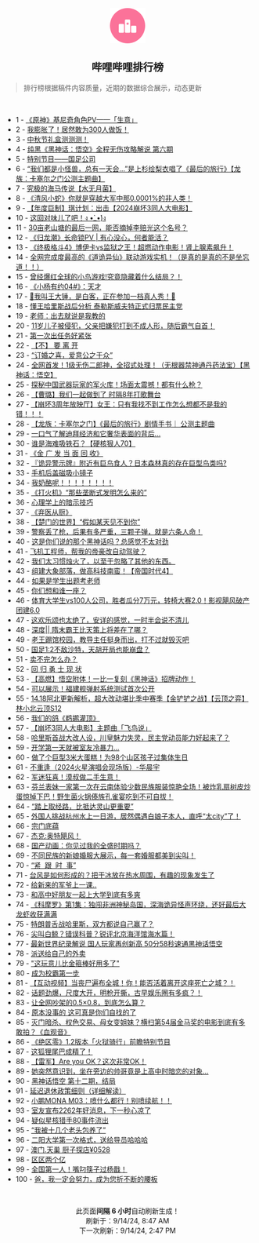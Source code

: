<div align="center">
    <img src="./assets/icon_rank.png" alt="logo" />
    <h2>哔哩哔哩排行榜</h>
</div>

> 排行榜根据稿件内容质量，近期的数据综合展示，动态更新

<br />

<ul><li><span>1 - <a href=https://www.bilibili.com/BV1Mj4zeSEqW>《原神》基尼奇角色PV——「生意」</a></span></li><li><span>2 - <a href=https://www.bilibili.com/BV1gBp7enES8>我膨胀了！居然敢为300人做饭！</a></span></li><li><span>3 - <a href=https://www.bilibili.com/BV1zw4nejEXm>中秋节礼盒测测测！</a></span></li><li><span>4 - <a href=https://www.bilibili.com/BV1cx4WetEVT>纯黑《黑神话：悟空》全程无伤攻略解说&nbsp;第六期</a></span></li><li><span>5 - <a href=https://www.bilibili.com/BV1sr4BeCE1w>特别节目——国足公司</a></span></li><li><span>6 - <a href=https://www.bilibili.com/BV17y4ae7Ezz>“我们都是小怪兽，总有一天会…”是上杉绘梨衣唱了《最后的旅行》【龙族：卡塞尔之门公测主题曲】</a></span></li><li><span>7 - <a href=https://www.bilibili.com/BV1ma4seGEMM>究极的海马传说【水无月菌】</a></span></li><li><span>8 - <a href=https://www.bilibili.com/BV1v84Ye1Evf>《清风小蛇》你就是穿越大军中那0.0001%的非人类！</a></span></li><li><span>9 - <a href=https://www.bilibili.com/BV1UxpEe7Ej3>【年度巨制】琪计划：出击【2024崩坏3同人大电影】</a></span></li><li><span>10 - <a href=https://www.bilibili.com/BV1C1pseZEhN>这回对味儿了吧！ง&nbsp;•̀_•́)ง</a></span></li><li><span>11 - <a href=https://www.bilibili.com/BV1Zo4BeYEBk>30亩老山塘的最后一网，能否摘掉李赔光这个名号？</a></span></li><li><span>12 - <a href=https://www.bilibili.com/BV1XK4zexEZc>《归龙潮》长命锁PV&nbsp;|&nbsp;有心没心，何者能活？</a></span></li><li><span>13 - <a href=https://www.bilibili.com/BV1QbpsezEjS>《终极格斗4》博伊卡vs监狱之王！超燃动作电影！肾上腺素飙升！</a></span></li><li><span>14 - <a href=https://www.bilibili.com/BV12f4qeGE5k>全网完成度最高的《道诡异仙》联动游戏实机！（是真的是真的不是坐忘道！！）</a></span></li><li><span>15 - <a href=https://www.bilibili.com/BV1En4keCE9e>曾经爆红全球的小鸟游戏!究竟隐藏着什么结局？！</a></span></li><li><span>16 - <a href=https://www.bilibili.com/BV1ir4zeaEvH>《小杨有约04#》：天才</a></span></li><li><span>17 - <a href=https://www.bilibili.com/BV1414heoEAh>🔨我叫王大锤，是白客，正在参加一档真人秀！🔨</a></span></li><li><span>18 - <a href=https://www.bilibili.com/BV15A4zebEz3>懂王哈里斯战后分析&nbsp;泰勒斯威夫特正式归票民主党</a></span></li><li><span>19 - <a href=https://www.bilibili.com/BV1SapseqEQx>老师：出去就说是我教的</a></span></li><li><span>20 - <a href=https://www.bilibili.com/BV1mc4heoErH>11岁儿子被侵犯，父亲把嫌犯打到不成人形，随后霸气自首！</a></span></li><li><span>21 - <a href=https://www.bilibili.com/BV1rk4peoEZh>第一次出任务好紧张</a></span></li><li><span>22 - <a href=https://www.bilibili.com/BV1Ww4BegEb2>【不】&nbsp;要&nbsp;离&nbsp;开</a></span></li><li><span>23 - <a href=https://www.bilibili.com/BV1iN4ne5EbC>“订婚之喜，爱意公之于众”</a></span></li><li><span>24 - <a href=https://www.bilibili.com/BV1Pm46e7EY8>全网首发！1级无伤二郎神，全招式处理！（无根器禁神通丹药法宝）【黑神话：悟空】</a></span></li><li><span>25 - <a href=https://www.bilibili.com/BV1BmpEeAENT>探秘中国武器玩家的军火库！场面太震撼！都有什么枪？</a></span></li><li><span>26 - <a href=https://www.bilibili.com/BV1Vk4ZeyEJB>【曹璐】我们一起做到了&nbsp;时隔8年打歌舞台</a></span></li><li><span>27 - <a href=https://www.bilibili.com/BV1ADHXeKEzT>【崩坏3周年放映厅】女王：只有我找不到工作怎么想都不是我的错！！！</a></span></li><li><span>28 - <a href=https://www.bilibili.com/BV1JE4hejE7N>【龙族：卡塞尔之门】《最后的旅行》剧情手书｜&nbsp;公测主题曲</a></span></li><li><span>29 - <a href=https://www.bilibili.com/BV1ad4EeaE7a>一口气了解迪拜经济和它奢华表面的背后...</a></span></li><li><span>30 - <a href=https://www.bilibili.com/BV1kepjePEPz>谁是海难吸铁石？【硬核狠人70】</a></span></li><li><span>31 - <a href=https://www.bilibili.com/BV1my4hetEPf>《金&nbsp;广&nbsp;发&nbsp;当&nbsp;面&nbsp;回&nbsp;收》</a></span></li><li><span>32 - <a href=https://www.bilibili.com/BV1ys4zeVEea>『诡异警示牌』附近有巨鸟食人？日本森林真的存在巨型鸟类吗?</a></span></li><li><span>33 - <a href=https://www.bilibili.com/BV1K74qe3Er6>手机后盖磁吸小镜子</a></span></li><li><span>34 - <a href=https://www.bilibili.com/BV1Z2421Z7ha>我奶酪呢！！！！！！！！</a></span></li><li><span>35 - <a href=https://www.bilibili.com/BV1Je4zeMEkV>《打火机》“那些垄断式发明怎么来的”</a></span></li><li><span>36 - <a href=https://www.bilibili.com/BV1kepjePEBW>心理学上的暗示技巧</a></span></li><li><span>37 - <a href=https://www.bilibili.com/BV1vM4neGEPW>《弃医从厨》</a></span></li><li><span>38 - <a href=https://www.bilibili.com/BV1NQp7erEbN>【楚门的世界】“假如某天见不到你”</a></span></li><li><span>39 - <a href=https://www.bilibili.com/BV1wop7eMEja>警察丢了枪，后果有多严重，三颗子弹，就是六条人命！</a></span></li><li><span>40 - <a href=https://www.bilibili.com/BV1nY4Ee7Ek3>这是你们说的那个黑神话吗？总感觉不太对劲</a></span></li><li><span>41 - <a href=https://www.bilibili.com/BV1Xv4YeGED3>飞机工程师，帮我的帝豪改自动驾驶？</a></span></li><li><span>42 - <a href=https://www.bilibili.com/BV1tW4newEVP>我们太习惯烛火了，以至于忽略了其他的东西。</a></span></li><li><span>43 - <a href=https://www.bilibili.com/BV17m4peWESv>组建大象部落，做高科技南蛮！【帝国时代4】</a></span></li><li><span>44 - <a href=https://www.bilibili.com/BV1uR4ze9EdZ>如果是学生出题考老师</a></span></li><li><span>45 - <a href=https://www.bilibili.com/BV1kA4fecE8Z>你们想和谁一座？</a></span></li><li><span>46 - <a href=https://www.bilibili.com/BV1kE4HesEUP>体育大学生vs100人公司，胜者瓜分7万元，转椅大赛2.0！影视飓风破产团建6.0</a></span></li><li><span>47 - <a href=https://www.bilibili.com/BV1RY4YeCEAF>这欢乐颂也太绝了，安详的感觉，一时半会说不清儿</a></span></li><li><span>48 - <a href=https://www.bilibili.com/BV1fx4HeUE4c>深度||&nbsp;隋末霸王比天策上将差在了哪？</a></span></li><li><span>49 - <a href=https://www.bilibili.com/BV1ke4nesE5e>老王踢馆校园，教导主任挺身而出，打不过就毁灭吧</a></span></li><li><span>50 - <a href=https://www.bilibili.com/BV1Wd4YeZEqG>国足1:2不敌沙特，天胡开局也能崩盘？</a></span></li><li><span>51 - <a href=https://www.bilibili.com/BV1Zr48erERk>卖不完怎么办？</a></span></li><li><span>52 - <a href=https://www.bilibili.com/BV1iF4zehEJz>回&nbsp;归&nbsp;勇&nbsp;士&nbsp;现&nbsp;状</a></span></li><li><span>53 - <a href=https://www.bilibili.com/BV1ni4reyEHE>【高燃】悟空附体！一比一复刻《黑神话》招牌动作！</a></span></li><li><span>54 - <a href=https://www.bilibili.com/BV1u24HeKEhs>可以展示！福建舰弹射系统测试首次公开</a></span></li><li><span>55 - <a href=https://www.bilibili.com/BV1Ys4BesENw>14.18阿北更新解析，超大改动堪比季中赛季【金铲铲之战】【云顶之弈】林小北云顶S12</a></span></li><li><span>56 - <a href=https://www.bilibili.com/BV1by4hetEAf>我们的鸽《鹈鹕灌顶》</a></span></li><li><span>57 - <a href=https://www.bilibili.com/BV1XjpEeWEex>【崩坏3同人大电影】主题曲「飞鸟说」</a></span></li><li><span>58 - <a href=https://www.bilibili.com/BV14t4nebErq>哈里斯首战大改人设，川皇魅力失灵，民主党动员能力好起来了？</a></span></li><li><span>59 - <a href=https://www.bilibili.com/BV1kB4pe8EGt>开学第一天就被室友冷暴力…</a></span></li><li><span>60 - <a href=https://www.bilibili.com/BV1iu4nerEuG>做了个巨型3米大蛋糕！为98个山区孩子过集体生日</a></span></li><li><span>61 - <a href=https://www.bilibili.com/BV1Ss4peuEzV>不重逢（2024火星演唱会现场版）-华晨宇</a></span></li><li><span>62 - <a href=https://www.bilibili.com/BV1H6HdezETb>军迷狂喜！漠叔做二手生意！</a></span></li><li><span>63 - <a href=https://www.bilibili.com/BV1VX4neGE3K>芬兰表妹一家第一次在云南体验少数民族服装惊艳全场！被炸乳扇树皮炒蛋惊掉下巴！野生菌火锅傣族孔雀宴吃到不可自拔！</a></span></li><li><span>64 - <a href=https://www.bilibili.com/BV14D4YeAEa3>“踏上取经路，比抵达灵山更重要”</a></span></li><li><span>65 - <a href=https://www.bilibili.com/BV1pxpWeXEXF>外国人挑战杭州水上一日游，居然偶遇白娘子本人，直呼“太city”了！</a></span></li><li><span>66 - <a href=https://www.bilibili.com/BV12m4JedEjX>宗门底蕴</a></span></li><li><span>67 - <a href=https://www.bilibili.com/BV1kj4he2ENH>杰克:奥特飓风！</a></span></li><li><span>68 - <a href=https://www.bilibili.com/BV1iF4zehEfS>国产动画：你见过我的全盛时期吗？</a></span></li><li><span>69 - <a href=https://www.bilibili.com/BV1s24BegE5P>不同民族的新娘婚服大展示，每一套婚服都美到尖叫！</a></span></li><li><span>70 - <a href=https://www.bilibili.com/BV1bX4qe7EyB>“紧&nbsp;&nbsp;跟&nbsp;&nbsp;时&nbsp;&nbsp;事”</a></span></li><li><span>71 - <a href=https://www.bilibili.com/BV1vKpxe5EA6>台风是如何形成的？把干冰放在热水周围，有趣的现象发生了</a></span></li><li><span>72 - <a href=https://www.bilibili.com/BV1Zd4BeAEdA>给新来的军爷上一课..</a></span></li><li><span>73 - <a href=https://www.bilibili.com/BV1Mj4zeSE5L>和高中好朋友一起上大学到底有多爽</a></span></li><li><span>74 - <a href=https://www.bilibili.com/BV1EmpEePEPS>《科摩罗》第1集：独闯非洲神秘岛国，深海诡异怪声环绕，还好最后大龙虾收获满满</a></span></li><li><span>75 - <a href=https://www.bilibili.com/BV1eu4nerEsB>特朗普舌战哈里斯，双方都说自己赢了？</a></span></li><li><span>76 - <a href=https://www.bilibili.com/BV1rQpse9E6F>尖叫白鲸？错误科普？锐评北京海洋馆海水篇！</a></span></li><li><span>77 - <a href=https://www.bilibili.com/BV1FipxeRECe>最新世界纪录解说&nbsp;国人玩家再创新高&nbsp;50分58秒速通黑神话悟空</a></span></li><li><span>78 - <a href=https://www.bilibili.com/BV1du4rewEcN>派送给自己的外卖</a></span></li><li><span>79 - <a href=https://www.bilibili.com/BV1bk4YeqEDX>&quot;这玩意儿比金箍棒好用多了&quot;</a></span></li><li><span>80 - <a href=https://www.bilibili.com/BV1yp4zeyEeV>成为校霸第一步</a></span></li><li><span>81 - <a href=https://www.bilibili.com/BV1g5pqeBEXP>【互动视频】当丧尸遍布全城！你！能否活着离开这座死亡之城？！</a></span></li><li><span>82 - <a href=https://www.bilibili.com/BV1tS4ve6EVT>话题劲爆，尺度大开，明枪开撕，古早娱乐圈有多疯？！</a></span></li><li><span>83 - <a href=https://www.bilibili.com/BV16u4BevEmn>让全网吵架的0.5×0.8，到底怎么算？</a></span></li><li><span>84 - <a href=https://www.bilibili.com/BV1ifppe3E4c>原本没事的&nbsp;这可真是你们自找的了</a></span></li><li><span>85 - <a href=https://www.bilibili.com/BV1rk4peoEo2>灭门暗杀、权色交易、母女变姐妹？横扫第54届金马奖的电影到底有多敢拍？《血观音》</a></span></li><li><span>86 - <a href=https://www.bilibili.com/BV1J34feREM5>《绝区零》1.2版本「火狱骑行」前瞻特别节目</a></span></li><li><span>87 - <a href=https://www.bilibili.com/BV1iT4aekEyn>这狐狸尾巴成精了！</a></span></li><li><span>88 - <a href=https://www.bilibili.com/BV18E4nevEvF>【雷军】Are&nbsp;you&nbsp;OK？这次非常OK！</a></span></li><li><span>89 - <a href=https://www.bilibili.com/BV1c74YeRED6>她突然意识到，坐在旁边的帅哥竟是上高中时暗恋的对象...</a></span></li><li><span>90 - <a href=https://www.bilibili.com/BV1MA4HevECL>黑神话悟空&nbsp;第十二期，结局</a></span></li><li><span>91 - <a href=https://www.bilibili.com/BV1Vh4be8EFs>延迟退休政策细则（详细解读）</a></span></li><li><span>92 - <a href=https://www.bilibili.com/BV1ur4keFEGy>小鹏MONA&nbsp;M03：喷什么都行！别喷续航！！</a></span></li><li><span>93 - <a href=https://www.bilibili.com/BV1a9pxeGEJR>室友宣布2262年好消息，下一秒心凉了</a></span></li><li><span>94 - <a href=https://www.bilibili.com/BV1hQ4zeRE36>疑似星核猎手80事件流出</a></span></li><li><span>95 - <a href=https://www.bilibili.com/BV16F4nemEhf>“我被十几个老头包养了”</a></span></li><li><span>96 - <a href=https://www.bilibili.com/BV1qU4peXEEr>二阳大学第一次格式，送给导员哈哈哈</a></span></li><li><span>97 - <a href=https://www.bilibili.com/BV1yapEeVERf>澳门.天巢&nbsp;厨子探店¥0528</a></span></li><li><span>98 - <a href=https://www.bilibili.com/BV1zc4ae2Eiu>区区两个亿</a></span></li><li><span>99 - <a href=https://www.bilibili.com/BV1qXpneqEBK>全国第一人！嘴叼筷子过杨戬！</a></span></li><li><span>100 - <a href=https://www.bilibili.com/BV1wop7eMEtd>爸，我一定会努力，成为您折不断的腰板</a></span></li></ul>

<br />

<p align=center>此页面<strong>间隔 6 小时</strong>自动刷新生成！<br>刷新于：9/14/24, 8:47 AM<br>下一次刷新：9/14/24, 2:47 PM</p>